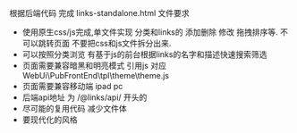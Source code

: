 根据后端代码 完成 links-standalone.html 文件要求

- 使用原生css/js完成,单文件实现 分类和links的 添加删除 修改 拖拽排序等. 不可以跳转页面 不要把css和js文件拆分出来.
- 可以按照分类浏览 有基于js的前台根据links的名字和描述快速搜索筛选
- 页面需要兼容暗黑和明亮模式 引用js <script src="/@public/theme.js"></script> 对应 WebUi\PubFrontEnd\tpl\theme\theme.js
- 页面需要兼容移动端 ipad pc
- 后端api地址 为 /@links/api/ 开头的
- 尽可能的复用代码 减少文件体
- 要现代化的风格
